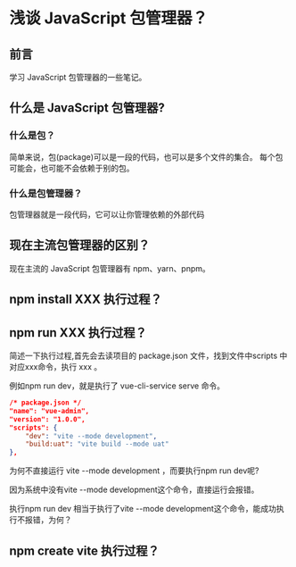 # 浅谈 JavaScript 包管理器？

## 前言

学习 JavaScript 包管理器的一些笔记。
<!-- 大纲 

什么是 JavaScript 包管理器?

npm 、yarn 、pnpm区别？

npm install XXX 执行过程？

npm run XXX 执行过程？

npm create vite 执行过程？ -->

## 什么是 JavaScript 包管理器?

### 什么是包？

简单来说，包(package)可以是一段的代码，也可以是多个文件的集合。
每个包可能会，也可能不会依赖于别的包。

### 什么是包管理器？

包管理器就是一段代码，它可以让你管理依赖的外部代码

<!-- 大纲 

包管理器的由来（为什么出现）

现在主流包管理器 -->



## 现在主流包管理器的区别？
现在主流的 JavaScript 包管理器有 npm、yarn、pnpm。



## npm install XXX 执行过程？

## npm run XXX 执行过程？

简述一下执行过程,首先会去读项目的 package.json 文件，找到文件中scripts 中对应xxx命令，执行 xxx 。

例如npm run dev，就是执行了 vue-cli-service serve 命令。

```json
/* package.json */ 
"name": "vue-admin",
"version": "1.0.0",
"scripts": {
    "dev": "vite --mode development",
    "build:uat": "vite build --mode uat" 
},
```

为何不直接运行 vite --mode development ，而要执行npm run dev呢?

因为系统中没有vite --mode development这个命令，直接运行会报错。

执行npm run dev 相当于执行了vite --mode development这个命令，能成功执行不报错，为何？

## npm create vite 执行过程？
